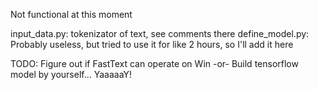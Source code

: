 Not functional at this moment

input_data.py: tokenizator of text, see comments there
define_model.py: Probably useless, but tried to use it for like 2 hours, so I'll add it here

TODO:
Figure out if FastText can operate on Win
-or-
Build tensorflow model by yourself... YaaaaaY!
